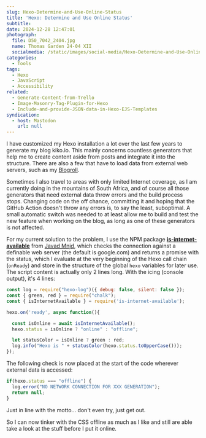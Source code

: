 ```yaml
---
slug: Hexo-Determine-and-Use-Online-Status
title: 'Hexo: Determine and Use Online Status'
subtitle:
date: 2024-12-28 12:47:01
photograph:
  file: D50_7042_2404.jpg
  name: Thomas Garden 24-04 XII
  socialmedia: /static/images/social-media/Hexo-Determine-and-Use-Online-Status.png
categories:
  - Tools
tags:
  - Hexo
  - JavaScript
  - Accessibility
related:
  - Generate-Content-from-Trello
  - Image-Masonry-Tag-Plugin-for-Hexo
  - Include-and-provide-JSON-data-in-Hexo-EJS-Templates
syndication:
  - host: Mastodon
    url: null
---
```


I have customized my Hexo installation a lot over the last few years to generate my blog kiko.io. This mainly concerns countless generators that help me to create content aside from posts and integrate it into the structure. There are also a few that have to load data from external web servers, such as my [Blogroll](/blogroll).

Sometimes I also travel to areas with only limited Internet coverage, as I am currently doing in the mountains of South Africa, and of course all those generators that need external data throw errors and the build process stops. Changing code on the off chance, committing it and hoping that the GitHub Action doesn't throw any errors is, to say the least, suboptimal. A small automatic switch was needed to at least allow me to build and test the new feature when working on the blog, as long as one of these generators is not affected.

<!-- more -->

For my current solution to the problem, I use the NPM package [**is-internet-available**](https://www.npmjs.com/package/is-internet-available) from [Javad Mnjd](https://github.com/jd1378), which checks the connection against a definable web server (the default is google.com) and returns a promise with the status, which I evaluate at the very beginning of the Hexo call chain (``onReady``) and store in the structure of the global ``hexo`` variables for later use. The script content is actually only 2 lines long. With the icing (console output), it's 4 lines:

```js
const log = require("hexo-log")({ debug: false, silent: false });
const { green, red } = require("chalk");
const { isInternetAvailable } = require('is-internet-available');

hexo.on('ready', async function(){

  const isOnline = await isInternetAvailable();
  hexo.status = isOnline ? "online" : "offline";

  let statusColor = isOnline ? green : red;
  log.info("Hexo is " + statusColor(hexo.status.toUpperCase()));
});
```

The following check is now placed at the start of the code wherever external data is accessed:

```js
if(hexo.status === "offline") { 
  log.error("NO NETWORK CONNECTION FOR XXX GENERATION");
  return null;
}
```

Just in line with the motto... don't even try, just get out.

So I can now tinker with the CSS offline as much as I like and still are able take a look at the stuff before I put it online.
